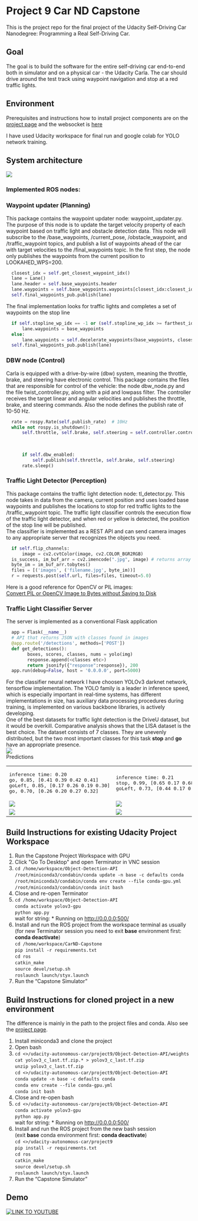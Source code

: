 # Project 9 Car ND Capstone
This is the project repo for the final project of the Udacity Self-Driving Car Nanodegree: Programming a Real Self-Driving Car.

## Goal
The goal is to build the software for the entire self-driving car end-to-end both in simulator and on a physical car - the Udacity Carla. The car should drive around the test track using waypoint navigation and stop at a red traffic lights.

## Environment
Prerequisites and instructions how to install project components are on the [project page](https://github.com/udacity/CarND-Capstone) and the websocket is [here](https://github.com/uNetworking/uWebSockets)

I have used Udacity workspace for final run and google colab for YOLO network training.

## System architecture

![](system_architecture.png)  
### Implemented ROS nodes:  
### Waypoint updater (Planning)  
This package contains the waypoint updater node: waypoint_updater.py. The purpose of this node is to update the target velocity property of each waypoint based on traffic light and obstacle detection data. This node will subscribe to the /base_waypoints, /current_pose, /obstacle_waypoint, and /traffic_waypoint topics, and publish a list of waypoints ahead of the car with target velocities to the /final_waypoints topic. In the first step, the node only publishes the waypoints from the current position to LOOKAHED_WPS=200.
```python
  closest_idx = self.get_closest_waypoint_idx()
  lane = Lane()
  lane.header = self.base_waypoints.header
  lane.waypoints = self.base_waypoints.waypoints[closest_idx:closest_idx + LOOKAHEAD_WPS]
  self.final_waypoints_pub.publish(lane)
```
The final implementation looks for traffic lights and completes a set of waypoints on the stop line
```python
  if self.stopline_wp_idx == -1 or (self.stopline_wp_idx >= farthest_idx):
      lane.waypoints = base_waypoints
  else:
      lane.waypoints = self.decelerate_waypoints(base_waypoints, closest_idx)
  self.final_waypoints_pub.publish(lane)
```  
### DBW node (Control)  
Carla is equipped with a drive-by-wire (dbw) system, meaning the throttle, brake, and steering have electronic control. This package contains the files that are responsible for control of the vehicle: the node dbw_node.py and the file twist_controller.py, along with a pid and lowpass filter. The controller receives the target linear and angular velocities and publishes the throttle, brake, and steering commands. Also the node defines the publish rate of 10-50 Hz.
```python
  rate = rospy.Rate(self.publish_rate)  # 10Hz
  while not rospy.is_shutdown():
      self.throttle, self.brake, self.steering = self.controller.control(self.current_vel,
                                                                         self.dbw_enabled,
                                                                         self.linear_vel,
                                                                         self.angular_vel)
      if self.dbw_enabled:
          self.publish(self.throttle, self.brake, self.steering)
      rate.sleep()
```
### Traffic Light Detector (Perception)  
This package contains the traffic light detection node: tl_detector.py. This node takes in data from the camera, current position and uses loaded base waypoints and publishes the locations to stop for red traffic lights to the /traffic_waypoint topic. The traffic light classifier controls the execution flow of the traffic light detector, and when red or yellow is detected, the position of the stop line will be published.  
The classifier is implemented as a REST API and can send camera images to any appropriate server that recognizes the objects you need.
```python
  if self.flip_channels:
      image = cv2.cvtColor(image, cv2.COLOR_BGR2RGB)
  is_success, im_buf_arr = cv2.imencode(".jpg", image) # returns array of bytes
  byte_im = im_buf_arr.tobytes()
  files = [('images', ('filename.jpg', byte_im))]
  r = requests.post(self.url, files=files, timeout=5.0)
```
Here is a good reference for OpenCV or PIL images:  
[Convert PIL or OpenCV Image to Bytes without Saving to Disk](https://jdhao.github.io/2019/07/06/python_opencv_pil_image_to_bytes/)  

### Traffic Light Classifier Server  
The server is implemented as a conventional Flask application
```python
  app = Flask(__name__)
  # API that returns JSON with classes found in images
  @app.route('/detections', methods=['POST'])
  def get_detections():
        boxes, scores, classes, nums = yolo(img)
        response.append(<classes etc>)
        return jsonify({"response":response}), 200
  app.run(debug=False, host = '0.0.0.0', port=5000)
```
For the classifier neural network I have choosen YOLOv3 darknet network, tensorflow implementation. The YOLO family is a leader in inference speed, which is especially important in real-time systems, has different implementations in size, has auxiliary data processing procedures during training, is implemented on various backbone libraries, is actively developing.  
One of the best datasets for traffic light detection is the DriveU dataset, but it would be overkill. Comparative analysis shows that the LISA dataset is the best choice.
The dataset consists of 7 classes. They are unevenly distributed, but the two most important classes for this task **stop** and **go** have an appropriate presence.  
![](cl_distribution.png)  
Predictions  
<table>
<tr>
<td><pre>
inference time: 0.20
go, 0.85, [0.41 0.39 0.42 0.41]
goLeft, 0.85, [0.17 0.26 0.19 0.30]
go, 0.70, [0.26 0.20 0.27 0.32]  
</pre></td>
 <td><pre>
inference time: 0.21
stop, 0.99, [0.65 0.17 0.68 0.23]
goLeft, 0.73, [0.44 0.17 0.48 0.24]  
</pre></td>
 <td><pre>
inference time: 0.20
go, 0.82, [0.45 0.21471669 0.48 0.28]
go, 0.81, [0.60 0.23517041 0.63 0.29]
go, 0.60, [0.89 0.38 0.92 0.45]  
</pre></td>
  </tr>
  <tr>
    <td><img src="./images/dayClip10--00002.jpg"></td>
    <td><img src="./images/dayClip8--00151.jpg"></td>
    <td><img src="./images/daySequence1--02829.jpg"></td>
  </tr>
  <tr>
    <td><img src="./images/detection1.jpg"></td>
    <td><img src="./images/detection2.jpg"></td>
    <td><img src="./images/detection3.jpg"></td>
  </tr>
 </table>
 

## Build Instructions for existing Udacity Project Workspace  

1. Run the Capstone Project Workspace with GPU
2. Click "Go To Desktop" and open Terminator in VNC session
3. ```cd /home/workspace/Object-Detection-API```  
  ```/root/miniconda3/condabin/conda update -n base -c defaults conda```  
  ```/root/miniconda3/condabin/conda env create --file conda-gpu.yml```  
  ```/root/miniconda3/condabin/conda init bash```  
4. Close and re-open Terminator
5. ```cd /home/workspace/Object-Detection-API```  
  ```conda activate yolov3-gpu```  
  ```python app.py```  
  wait for string: * Running on http://0.0.0.0:500/
6. Install and run the ROS project from the workspace terminal as usually 
  (for new Terminator session you need to exit **base** environment first: **conda deactivate**)  
  ```cd /home/workspace/CarND-Capstone```  
  ```pip install -r requirements.txt```  
  ```cd ros```  
  ```catkin_make```  
  ```source devel/setup.sh```  
  ```roslaunch launch/styx.launch```  
7.  Run the “Capstone Simulator” 


## Build Instructions for cloned project in a new environment  

The difference is mainly in the path to the project files and conda. Also see the [project page](https://github.com/udacity/CarND-Capstone).  
1. Install miniconda3 and clone the project  
2. Open bash  
3. ```cd <>/udacity-autonomous-car/project9/Object-Detection-API/weights```  
  ```cat yolov3_c_last.tf.zip.* > yolov3_c_last.tf.zip```  
  ```unzip yolov3_c_last.tf.zip```  
  ```cd <>/udacity-autonomous-car/project9/Object-Detection-API```  
  ```conda update -n base -c defaults conda```  
  ```conda env create --file conda-gpu.yml```  
  ```conda init bash```  
4. Close and re-open bash  
5. ```cd <>/udacity-autonomous-car/project9/Object-Detection-API```  
  ```conda activate yolov3-gpu```  
  ```python app.py```  
  wait for string: * Running on http://0.0.0.0:500/  
6. Install and run the ROS project from the new bash session  
  (exit **base** conda environment first: **conda deactivate**)  
  ```cd <>/udacity-autonomous-car/project9```  
  ```pip install -r requirements.txt```  
  ```cd ros```  
  ```catkin_make```  
  ```source devel/setup.sh```  
  ```roslaunch launch/styx.launch```  
7.  Run the “Capstone Simulator”  


## Demo  

[![LINK TO YOUTUBE](./images/demo2.PNG)](https://www.youtube.com/watch?v=MM9BCbTwx3Q)

